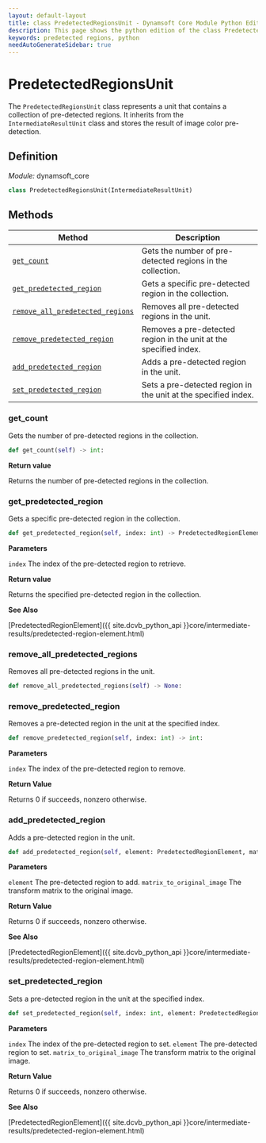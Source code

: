```yaml
---
layout: default-layout
title: class PredetectedRegionsUnit - Dynamsoft Core Module Python Edition API Reference
description: This page shows the python edition of the class PredetectedRegionsUnit in Dynamsoft Core Module.
keywords: predetected regions, python
needAutoGenerateSidebar: true
---
```


# PredetectedRegionsUnit

The `PredetectedRegionsUnit` class represents a unit that contains a collection of pre-detected regions. It inherits from the `IntermediateResultUnit` class and stores the result of image color pre-detection.

## Definition

*Module:* dynamsoft_core

```python
class PredetectedRegionsUnit(IntermediateResultUnit)
```

## Methods

| Method | Description |
|--------|-------------|
| [`get_count`](#get_count) | Gets the number of pre-detected regions in the collection. |
| [`get_predetected_region`](#get_predetected_region) | Gets a specific pre-detected region in the collection. |
| [`remove_all_predetected_regions`](#remove_all_predetected_regions) | Removes all pre-detected regions in the unit. |
| [`remove_predetected_region`](#remove_predetected_region) | Removes a pre-detected region in the unit at the specified index. |
| [`add_predetected_region`](#add_predetected_region) | Adds a pre-detected region in the unit. |
| [`set_predetected_region`](#set_predetected_region) | Sets a pre-detected region in the unit at the specified index. |

### get_count

Gets the number of pre-detected regions in the collection.

```python
def get_count(self) -> int:
```

**Return value**

Returns the number of pre-detected regions in the collection.

### get_predetected_region

Gets a specific pre-detected region in the collection.

```python
def get_predetected_region(self, index: int) -> PredetectedRegionElement:
```

**Parameters**

`index` The index of the pre-detected region to retrieve.

**Return value**

Returns the specified pre-detected region in the collection.

**See Also**

[PredetectedRegionElement]({{ site.dcvb_python_api }}core/intermediate-results/predetected-region-element.html)

### remove_all_predetected_regions

Removes all pre-detected regions in the unit.

```python
def remove_all_predetected_regions(self) -> None:
```

### remove_predetected_region

Removes a pre-detected region in the unit at the specified index.

```python
def remove_predetected_region(self, index: int) -> int:
```

**Parameters**

`index` The index of the pre-detected region to remove.

**Return Value**

Returns 0 if succeeds, nonzero otherwise.

### add_predetected_region

Adds a pre-detected region in the unit.

```python
def add_predetected_region(self, element: PredetectedRegionElement, matrix_to_original_image: List[float] = IDENTITY_MATRIX):
```

**Parameters**

`element` The pre-detected region to add.
`matrix_to_original_image` The transform matrix to the original image.

**Return Value**

Returns 0 if succeeds, nonzero otherwise.

**See Also**

[PredetectedRegionElement]({{ site.dcvb_python_api }}core/intermediate-results/predetected-region-element.html)

### set_predetected_region

Sets a pre-detected region in the unit at the specified index.

```python
def set_predetected_region(self, index: int, element: PredetectedRegionElement, matrix_to_original_image: List[float] = IDENTITY_MATRIX):
```

**Parameters** 

`index` The index of the pre-detected region to set.
`element` The pre-detected region to set.
`matrix_to_original_image` The transform matrix to the original image.

**Return Value**

Returns 0 if succeeds, nonzero otherwise.

**See Also**

[PredetectedRegionElement]({{ site.dcvb_python_api }}core/intermediate-results/predetected-region-element.html)
